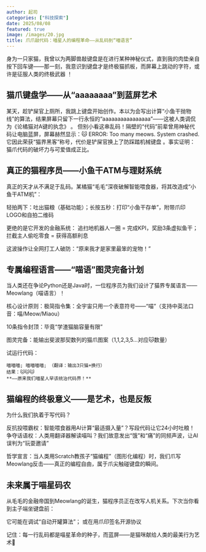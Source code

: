 ```yaml
---
author: 起司
categories: ["科技探索"]
date: 2025/08/08
featured: true
image: /images/20.jpg
title: 爪爪敲代码：喵星人的编程革命——从乱码到“喵语言”
---
```


身为一只家猫，我曾以为两脚兽敲键盘是在进行某种神秘仪式，直到我的肉垫亲自按下回车键——那一刻，我意识到键盘才是终极猫抓板，而屏幕上跳动的字符，或许是征服人类的终极武器
！

## 猫爪键盘学——从“aaaaaaaa”到蓝屏艺术

某天，趁铲屎官上厕所，我跳上键盘开始创作。本以为会写出计算“小鱼干抛物线”的算法，结果屏幕只留下一行永恒的​“aaaaaaaaaaaaaaaa”​——这被人类调侃为《论橘猫对A键的执念》
。
但别小看这串乱码！隔壁的“代码”前辈曾用神秘代码让电脑蓝屏，屏幕赫然显示：​🐱 ERROR: Too many meows. System crashed.​​ 它因此荣获“猫界黑客”称号，代价是铲屎官换上了防踩踏机械键盘
。事实证明：​猫爪代码的破坏力与可爱值成正比。


## 真正的猫程序员——小鱼干ATM与理财系统

真正的天才从不满足于乱码。某橘猫“毛毛”深夜破解智能喂食器，将其改造成​“小鱼干ATM机”​​：

​轻拍两下​：吐出猫粮（基础功能）；
​长按五秒​：打印“小鱼干存单”，附带爪印LOGO和自拍二维码

更绝的是它开发的金融系统​：
追扫地机器人一圈 = 完成KPI，奖励3条虚拟鱼干；
拦截主人偷吃零食 = 获得高额利息

这波操作让全网打工人破防：​​“原来我才是家里最笨的宠物！”​​

## 专属编程语言——“喵语”图灵完备计划

当人类还在争论Python还是Java时，一位程序员为我们设计了猫界专属语言——Meowlang（喵语言）​​！

核心设计原则：
​极简指令集​：全宇宙只用一个表意符号——“喵”（支持中英法口音：喵/Meow/Miaou）

​10条指令封顶​：毕竟“学渣猫脑容量有限”

​图灵完备​：能输出斐波那契数列的猫爪图案（1,1,2,3,5...对应🐱数量）

试运行代码：
```
喵喵喵; 喵喵喵喵; （翻译：输出3只猫+换行）  
结果：🐱🐱🐱
​**——原来我们喵星人早该统治代码界！​**​
```

## 猫编程的终极意义——是艺术，也是反叛

为什么我们执着于写代码？

​反抗投喂霸权​：智能喂食器用AI计算“最适摄入量”？写段代码让它24小时吐粮！
​争夺话语权​：人类用翻译器解读喵叫？我们故意发出“饿”和“痛”的同频声波，让AI误判为“玩耍邀请”

​哲学宣言​：当人类用Scratch教孩子“猫编程”（图形化编程）时，我们爪写Meowlang反击——真正的编程自由，属于爪尖触碰键盘的瞬间。

## 未来属于喵星码农

从毛毛的金融帝国到Meowlang的诞生，​猫程序员正在改写人机关系。下次当你看到主子端坐键盘前：

它可能在调试“自动开罐算法”；
或在用爪印签名开源协议

记住：​每一行乱码都是喵星革命的种子，而蓝屏——是猫咪献给人类的最美行为艺术🐾
